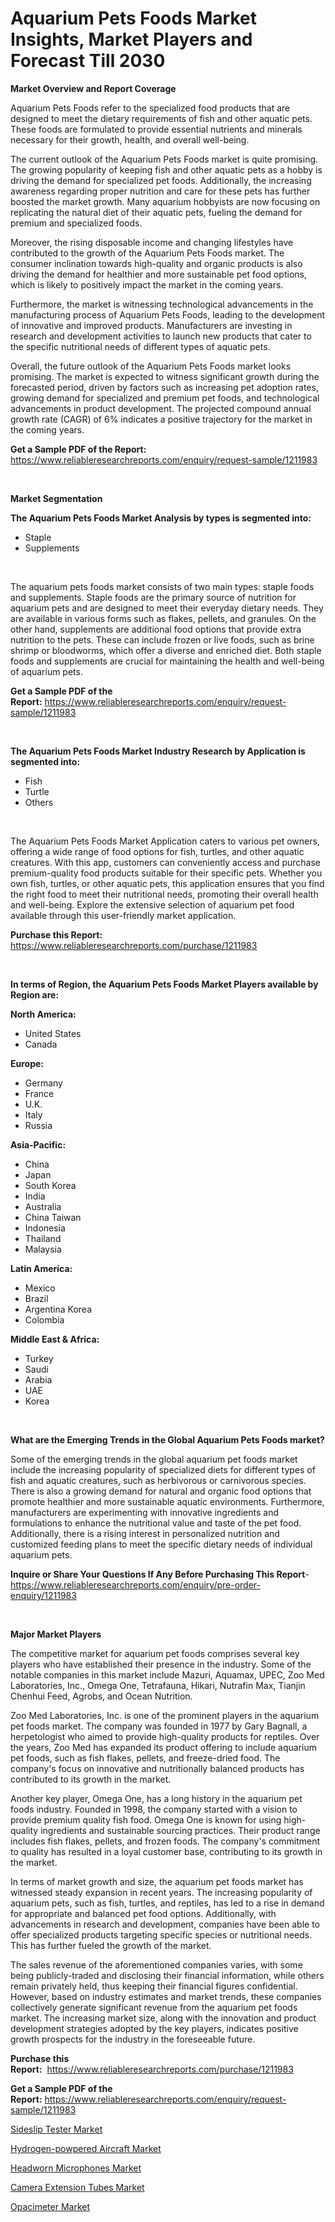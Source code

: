 <p><h1>Aquarium Pets Foods Market Insights, Market Players and Forecast Till 2030</h1></p><p><strong>Market Overview and Report Coverage</strong></p>
<p><p>Aquarium Pets Foods refer to the specialized food products that are designed to meet the dietary requirements of fish and other aquatic pets. These foods are formulated to provide essential nutrients and minerals necessary for their growth, health, and overall well-being.</p><p>The current outlook of the Aquarium Pets Foods market is quite promising. The growing popularity of keeping fish and other aquatic pets as a hobby is driving the demand for specialized pet foods. Additionally, the increasing awareness regarding proper nutrition and care for these pets has further boosted the market growth. Many aquarium hobbyists are now focusing on replicating the natural diet of their aquatic pets, fueling the demand for premium and specialized foods.</p><p>Moreover, the rising disposable income and changing lifestyles have contributed to the growth of the Aquarium Pets Foods market. The consumer inclination towards high-quality and organic products is also driving the demand for healthier and more sustainable pet food options, which is likely to positively impact the market in the coming years.</p><p>Furthermore, the market is witnessing technological advancements in the manufacturing process of Aquarium Pets Foods, leading to the development of innovative and improved products. Manufacturers are investing in research and development activities to launch new products that cater to the specific nutritional needs of different types of aquatic pets.</p><p>Overall, the future outlook of the Aquarium Pets Foods market looks promising. The market is expected to witness significant growth during the forecasted period, driven by factors such as increasing pet adoption rates, growing demand for specialized and premium pet foods, and technological advancements in product development. The projected compound annual growth rate (CAGR) of 6% indicates a positive trajectory for the market in the coming years.</p></p>
<p><strong>Get a Sample PDF of the Report:</strong> <a href="https://www.reliableresearchreports.com/enquiry/request-sample/1211983">https://www.reliableresearchreports.com/enquiry/request-sample/1211983</a></p>
<p>&nbsp;</p>
<p><strong>Market Segmentation</strong></p>
<p><strong>The Aquarium Pets Foods Market Analysis by types is segmented into:</strong></p>
<p><ul><li>Staple</li><li>Supplements</li></ul></p>
<p>&nbsp;</p>
<p><p>The aquarium pets foods market consists of two main types: staple foods and supplements. Staple foods are the primary source of nutrition for aquarium pets and are designed to meet their everyday dietary needs. They are available in various forms such as flakes, pellets, and granules. On the other hand, supplements are additional food options that provide extra nutrition to the pets. These can include frozen or live foods, such as brine shrimp or bloodworms, which offer a diverse and enriched diet. Both staple foods and supplements are crucial for maintaining the health and well-being of aquarium pets.</p></p>
<p><strong>Get a Sample PDF of the Report:</strong>&nbsp;<a href="https://www.reliableresearchreports.com/enquiry/request-sample/1211983">https://www.reliableresearchreports.com/enquiry/request-sample/1211983</a></p>
<p>&nbsp;</p>
<p><strong>The Aquarium Pets Foods Market Industry Research by Application is segmented into:</strong></p>
<p><ul><li>Fish</li><li>Turtle</li><li>Others</li></ul></p>
<p>&nbsp;</p>
<p><p>The Aquarium Pets Foods Market Application caters to various pet owners, offering a wide range of food options for fish, turtles, and other aquatic creatures. With this app, customers can conveniently access and purchase premium-quality food products suitable for their specific pets. Whether you own fish, turtles, or other aquatic pets, this application ensures that you find the right food to meet their nutritional needs, promoting their overall health and well-being. Explore the extensive selection of aquarium pet food available through this user-friendly market application.</p></p>
<p><strong>Purchase this Report:</strong>&nbsp; <a href="https://www.reliableresearchreports.com/purchase/1211983">https://www.reliableresearchreports.com/purchase/1211983</a></p>
<p>&nbsp;</p>
<p><strong>In terms of Region, the Aquarium Pets Foods Market Players available by Region are:</strong></p>
<p>
    <p> <strong> North America: </strong>
        <ul>
            <li>United States</li>
            <li>Canada</li>
        </ul>
        </p> 
    <p> <strong> Europe: </strong>
        <ul>
            <li>Germany</li>
            <li>France</li>
            <li>U.K.</li>
            <li>Italy</li>
            <li>Russia</li>
        </ul>
        </p> 
    <p> <strong> Asia-Pacific: </strong>
        <ul>
            <li>China</li>
            <li>Japan</li>
            <li>South Korea</li>
            <li>India</li>
            <li>Australia</li>
            <li>China Taiwan</li>
            <li>Indonesia</li>
            <li>Thailand</li>
            <li>Malaysia</li>
        </ul>
        </p> 
    <p> <strong> Latin America: </strong>
        <ul>
            <li>Mexico</li>
            <li>Brazil</li>
            <li>Argentina Korea</li>
            <li>Colombia</li>
        </ul>
        </p> 
    <p> <strong> Middle East & Africa: </strong>
        <ul>
            <li>Turkey</li>
            <li>Saudi</li>
            <li>Arabia</li>
            <li>UAE</li>
            <li>Korea</li>
        </ul>
    </p>
    </p>
<p>&nbsp;</p>
<p><strong>What are the Emerging Trends in the Global Aquarium Pets Foods market?</strong></p>
<p><p>Some of the emerging trends in the global aquarium pet foods market include the increasing popularity of specialized diets for different types of fish and aquatic creatures, such as herbivorous or carnivorous species. There is also a growing demand for natural and organic food options that promote healthier and more sustainable aquatic environments. Furthermore, manufacturers are experimenting with innovative ingredients and formulations to enhance the nutritional value and taste of the pet food. Additionally, there is a rising interest in personalized nutrition and customized feeding plans to meet the specific dietary needs of individual aquarium pets.</p></p>
<p><strong>Inquire or Share Your Questions If Any Before Purchasing This Report</strong>- <a href="https://www.reliableresearchreports.com/enquiry/pre-order-enquiry/1211983">https://www.reliableresearchreports.com/enquiry/pre-order-enquiry/1211983</a></p>
<p>&nbsp;</p>
<p><strong>Major Market Players</strong></p>
<p><p>The competitive market for aquarium pet foods comprises several key players who have established their presence in the industry. Some of the notable companies in this market include Mazuri, Aquamax, UPEC, Zoo Med Laboratories, Inc., Omega One, Tetrafauna, Hikari, Nutrafin Max, Tianjin Chenhui Feed, Agrobs, and Ocean Nutrition.</p><p>Zoo Med Laboratories, Inc. is one of the prominent players in the aquarium pet foods market. The company was founded in 1977 by Gary Bagnall, a herpetologist who aimed to provide high-quality products for reptiles. Over the years, Zoo Med has expanded its product offering to include aquarium pet foods, such as fish flakes, pellets, and freeze-dried food. The company's focus on innovative and nutritionally balanced products has contributed to its growth in the market.</p><p>Another key player, Omega One, has a long history in the aquarium pet foods industry. Founded in 1998, the company started with a vision to provide premium quality fish food. Omega One is known for using high-quality ingredients and sustainable sourcing practices. Their product range includes fish flakes, pellets, and frozen foods. The company's commitment to quality has resulted in a loyal customer base, contributing to its growth in the market.</p><p>In terms of market growth and size, the aquarium pet foods market has witnessed steady expansion in recent years. The increasing popularity of aquarium pets, such as fish, turtles, and reptiles, has led to a rise in demand for appropriate and balanced pet food options. Additionally, with advancements in research and development, companies have been able to offer specialized products targeting specific species or nutritional needs. This has further fueled the growth of the market.</p><p>The sales revenue of the aforementioned companies varies, with some being publicly-traded and disclosing their financial information, while others remain privately held, thus keeping their financial figures confidential. However, based on industry estimates and market trends, these companies collectively generate significant revenue from the aquarium pet foods market. The increasing market size, along with the innovation and product development strategies adopted by the key players, indicates positive growth prospects for the industry in the foreseeable future.</p></p>
<p><strong>Purchase this Report:</strong>&nbsp;&nbsp;<a href="https://www.reliableresearchreports.com/purchase/1211983">https://www.reliableresearchreports.com/purchase/1211983</a></p>
<p></p>
<p><strong>Get a Sample PDF of the Report:</strong>&nbsp;<a href="https://www.reliableresearchreports.com/enquiry/request-sample/1211983">https://www.reliableresearchreports.com/enquiry/request-sample/1211983</a></p>
<p><p><a href="https://www.linkedin.com/pulse/sideslip-tester-market-share-amp-new-trends-analysis-report-type/">Sideslip Tester Market</a></p><p><a href="https://www.linkedin.com/pulse/hydrogen-powpered-aircraft-market-size-growth-forecast/">Hydrogen-powpered Aircraft Market</a></p><p><a href="https://medium.com/@itzelheller546/headworn-microphones-market-size-growth-forecast-2023-2030-36f29a68cc48">Headworn Microphones Market</a></p><p><a href="https://medium.com/@lauryframi644/camera-extension-tubes-market-size-growth-forecast-2023-2030-47aef5771a50">Camera Extension Tubes Market</a></p><p><a href="https://www.linkedin.com/pulse/opacimeter-market-size-share-global-analysis-report-2023-/">Opacimeter Market</a></p></p>